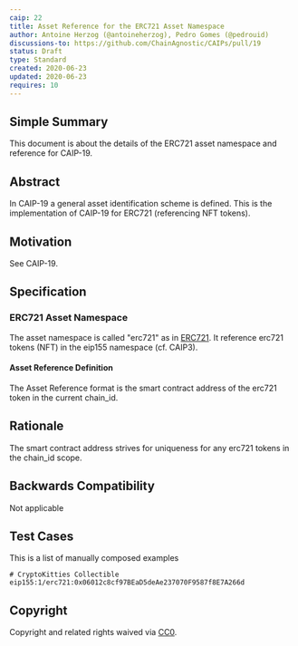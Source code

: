 ```yaml
---
caip: 22
title: Asset Reference for the ERC721 Asset Namespace
author: Antoine Herzog (@antoineherzog), Pedro Gomes (@pedrouid)
discussions-to: https://github.com/ChainAgnostic/CAIPs/pull/19
status: Draft
type: Standard
created: 2020-06-23
updated: 2020-06-23
requires: 10
---
```


## Simple Summary

This document is about the details of the ERC721 asset namespace and reference for CAIP-19.

## Abstract

In CAIP-19 a general asset identification scheme is defined. This is the
implementation of CAIP-19 for ERC721 (referencing NFT tokens).

## Motivation

See CAIP-19.

## Specification

### ERC721 Asset Namespace

The asset namespace is called "erc721" as in [ERC721](https://eips.ethereum.org/EIPS/eip-721). It reference erc721 tokens (NFT) in the eip155 namespace (cf. CAIP3).

#### Asset Reference Definition

The Asset Reference format is the smart contract address of the erc721 token in the current chain_id.

## Rationale

The smart contract address strives for uniqueness for any erc721 tokens in the chain_id scope.

## Backwards Compatibility

Not applicable

## Test Cases

This is a list of manually composed examples

```
# CryptoKitties Collectible
eip155:1/erc721:0x06012c8cf97BEaD5deAe237070F9587f8E7A266d
```

## Copyright

Copyright and related rights waived via [CC0](https://creativecommons.org/publicdomain/zero/1.0/).